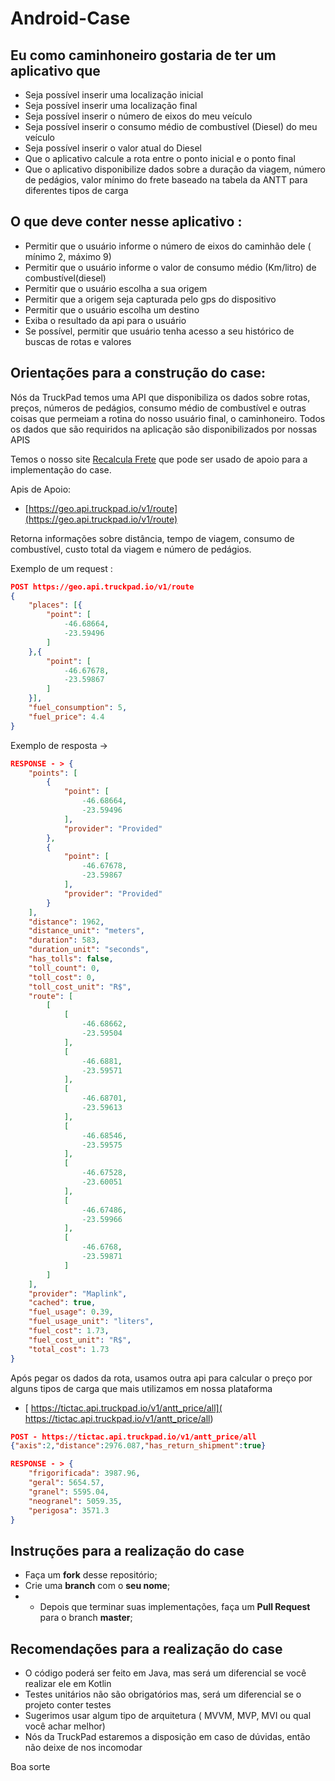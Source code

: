 # Android-Case


## Eu como caminhoneiro gostaria de ter um aplicativo que

- Seja possível inserir uma localização inicial
- Seja possível inserir uma localização final
- Seja possível inserir o número de eixos do meu veículo
- Seja possível inserir o consumo médio de combustível (Diesel) do meu veículo
- Seja possível inserir o valor atual do Diesel
- Que o aplicativo calcule a rota entre o ponto inicial e o ponto final
- Que o aplicativo disponibilize dados sobre a duração da viagem, número de pedágios, valor mínimo do frete baseado na tabela da ANTT para diferentes tipos de carga

## O que deve conter nesse aplicativo : 

- Permitir que o usuário informe o número de eixos do caminhão dele ( mínimo 2, máximo 9)
- Permitir que o usuário informe o valor de consumo médio (Km/litro) de combustível(diesel)
- Permitir que o usuário escolha a sua origem
- Permitir que a origem seja capturada pelo gps do dispositivo
- Permitir que o usuário escolha um destino
- Exiba o resultado da api para o usuário
- Se possível, permitir que usuário tenha acesso a seu histórico de buscas de rotas e valores

## Orientações para a construção do case:

Nós da TruckPad temos uma API que disponibiliza os dados sobre rotas, preços, números de pedágios, consumo médio de combustível e outras coisas que permeiam a rotina do nosso usuário final, o caminhoneiro. Todos os dados que são requiridos na aplicação são disponibilizados por nossas APIS

Temos o nosso site [Recalcula Frete](https://www.recalculafrete.com.br/) que pode ser usado de apoio para a implementação do case.

Apis de Apoio:

- [https://geo.api.truckpad.io/v1/route](https://geo.api.truckpad.io/v1/route)

Retorna informações sobre distância, tempo de viagem, consumo de combustível, custo total da viagem e  número de pedágios.

Exemplo de um request :
```json 
POST https://geo.api.truckpad.io/v1/route
{
    "places": [{
        "point": [
            -46.68664,
            -23.59496
        ]
    },{
        "point": [
            -46.67678,
            -23.59867
        ]
    }],
    "fuel_consumption": 5,
    "fuel_price": 4.4
}
```
Exemplo de resposta ->

```json 
RESPONSE - > {
    "points": [
        {
            "point": [
                -46.68664,
                -23.59496
            ],
            "provider": "Provided"
        },
        {
            "point": [
                -46.67678,
                -23.59867
            ],
            "provider": "Provided"
        }
    ],
    "distance": 1962,
    "distance_unit": "meters",
    "duration": 583,
    "duration_unit": "seconds",
    "has_tolls": false,
    "toll_count": 0,
    "toll_cost": 0,
    "toll_cost_unit": "R$",
    "route": [
        [
            [
                -46.68662,
                -23.59504
            ],
            [
                -46.6881,
                -23.59571
            ],
            [
                -46.68701,
                -23.59613
            ],
            [
                -46.68546,
                -23.59575
            ],
            [
                -46.67528,
                -23.60051
            ],
            [
                -46.67486,
                -23.59966
            ],
            [
                -46.6768,
                -23.59871
            ]
        ]
    ],
    "provider": "Maplink",
    "cached": true,
    "fuel_usage": 0.39,
    "fuel_usage_unit": "liters",
    "fuel_cost": 1.73,
    "fuel_cost_unit": "R$",
    "total_cost": 1.73
} 
```
Após pegar os dados da rota, usamos outra api para calcular o preço por alguns tipos de carga que mais utilizamos em nossa plataforma
- [ https://tictac.api.truckpad.io/v1/antt_price/all]( https://tictac.api.truckpad.io/v1/antt_price/all)

```json 
POST - https://tictac.api.truckpad.io/v1/antt_price/all
{"axis":2,"distance":2976.087,"has_return_shipment":true}
```
```json
RESPONSE - > {
    "frigorificada": 3987.96,
    "geral": 5654.57,
    "granel": 5595.04,
    "neogranel": 5059.35,
    "perigosa": 3571.3
}
```

## Instruções para a realização do case 
- Faça um **fork** desse repositório;
- Crie uma **branch** com o **seu nome**;
- - Depois que terminar suas implementações, faça um **Pull Request** para o branch **master**;

## Recomendações para a realização do case
- O código poderá ser feito em Java, mas será um diferencial se você realizar ele em Kotlin
- Testes unitários não são obrigatórios mas, será um diferencial se o projeto conter testes
- Sugerimos usar algum tipo de arquitetura ( MVVM, MVP, MVI ou qual você achar melhor)
- Nós da TruckPad estaremos a disposição em caso de dúvidas, então não deixe de nos incomodar

Boa sorte
 

